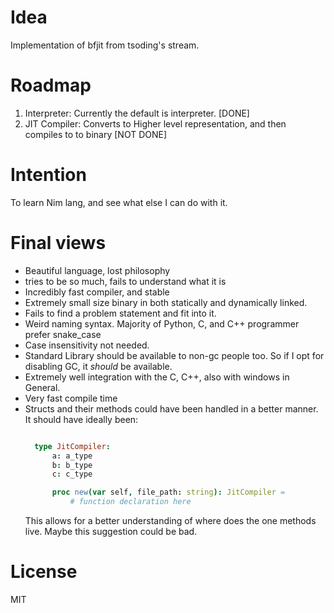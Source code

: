 # Idea
Implementation of bfjit from tsoding's stream.

# Roadmap
1. Interpreter: Currently the default is interpreter. [DONE]
2. JIT Compiler: Converts to Higher level representation, and then compiles to to binary [NOT DONE]

# Intention
To learn Nim lang, and see what else I can do with it.

# Final views
- Beautiful language, lost philosophy
- tries to be so much, fails to understand what it is
- Incredibly fast compiler, and stable
- Extremely small size binary in both statically and dynamically linked.
- Fails to find a problem statement and fit into it.
- Weird naming syntax. Majority of Python, C, and C++ programmer prefer snake_case
- Case insensitivity not needed.
- Standard Library should be available to non-gc people too. So if I opt for disabling GC, it *should* be available.
- Extremely well integration with the C, C++, also with windows in General.
- Very fast compile time
- Structs and their methods could have been handled in a better manner.
  It should have ideally been: 
  ```nim
  
    type JitCompiler:
        a: a_type
        b: b_type
        c: c_type

        proc new(var self, file_path: string): JitCompiler = 
            # function declaration here  

   ```
  This allows for a better understanding of where does the one methods live. Maybe this suggestion could be bad.

# License
MIT
